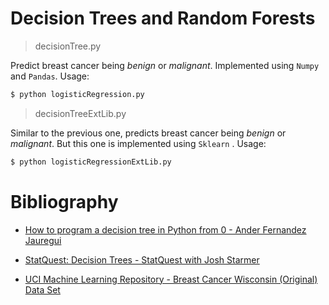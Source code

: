# Decision Trees and Random Forests




> decisionTree.py

Predict breast cancer being *benign* or *malignant*. Implemented using `Numpy` and `Pandas`. Usage:

```bash
$ python logisticRegression.py
```



> decisionTreeExtLib.py

Similar to the previous one, predicts breast cancer being *benign* or *malignant*. But this one is implemented using `Sklearn` . Usage:

```bash
$ python logisticRegressionExtLib.py
```






# Bibliography 

* [ How to program a decision tree in Python from 0 - Ander Fernandez Jauregui](https://anderfernandez.com/en/blog/code-decision-tree-python-from-scratch/)

* [ StatQuest: Decision Trees - StatQuest with Josh Starmer ](https://www.youtube.com/watch?v=7VeUPuFGJHk)

* [ UCI Machine Learning Repository - Breast Cancer Wisconsin (Original) Data Set](https://archive.ics.uci.edu/ml/datasets/Breast+Cancer+Wisconsin+%28Original%29)

